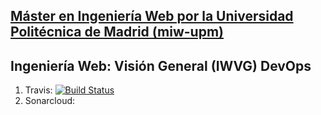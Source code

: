 ## [Máster en Ingeniería Web por la Universidad Politécnica de Madrid (miw-upm)](http://miw.etsisi.upm.es)
## Ingeniería Web: Visión General (IWVG) DevOps

1. Travis: 
[![Build Status](https://www.travis-ci.org/ivlago/iwvg-devops-irene-vega.svg?branch=develop)](https://www.travis-ci.org/ivlago/iwvg-devops-irene-vega)
2. Sonarcloud:
 
